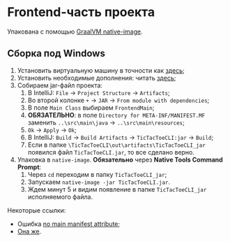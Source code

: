 # Frontend-часть проекта
Упакована с помощью [GraalVM native-image](https://www.graalvm.org/22.1/reference-manual/native-image/).

## Сборка под Windows
1. Установить виртуальную машину в точности как [здесь](https://www.graalvm.org/22.1/docs/getting-started/windows/);
2. Установить необходимые дополнения: читать [здесь](https://stackoverflow.com/questions/64197329/cl-exe-missing-when-building-native-app-using-graalvm);
3. Собираем jar-файл проекта:
    1. В IntelliJ: `File` -> `Project Structure` -> `Artifacts`;
    2. Во второй колонке `+` -> `JAR` -> `From module with dependencies`;
    3. В поле `Main Class` выбираем `FrontendMain`;
    4. **ОБЯЗАТЕЛЬНО**: в поле `Directory for META-INF/MANIFEST.MF` заменить `..\src\main\java` -> `..\src\main\resources`;
    5. `Ok` -> `Apply` -> `Ok`;
    6. В IntelliJ: `Build` -> `Build Artifacts` -> `TicTacToeCLI:jar` -> `Build`;
    7. Если в папке `\TicTacToeCLI\out\artifacts\TicTacToeCLI_jar` появился файл `TicTacToeCLI.jar`, то все сделано верно.
4. Упаковка в `native-image`. **Обязательно** через **Native Tools Command Prompt**:
    1. Через `cd` переходим в папку `TicTacToeCLI_jar`;
    2. Запускаем `native-image -jar TicTacToeCLI.jar`.
    3. Ждем минут 5 и видим появление в папке `TicTacToeCLI_jar` исполняемого файла.

Некоторые ссылки:
* Ошибка [no main manifest attribute](https://qna.habr.com/q/614861);
* [Она же](https://stackoverflow.com/questions/9689793/cant-execute-jar-file-no-main-manifest-attribute).
